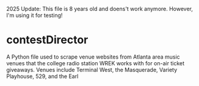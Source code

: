 2025 Update: This file is 8 years old and doens't work anymore. However, I'm using it for testing! 

# contestDirector
A Python file used to scrape venue websites from Atlanta area music venues that the college radio station WREK works with for on-air ticket giveaways. 
Venues include Terminal West, the Masquerade, Variety Playhouse, 529, and the Earl
